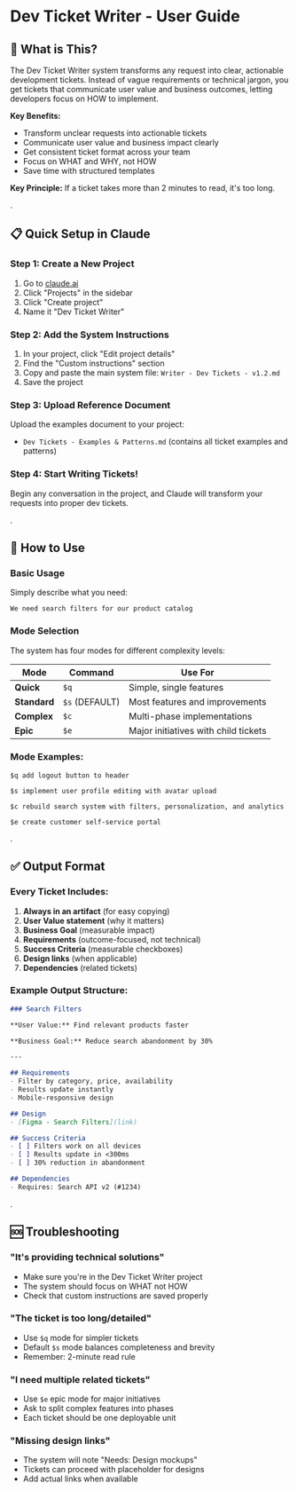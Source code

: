 # Dev Ticket Writer - User Guide

## 🚀 What is This?

The Dev Ticket Writer system transforms any request into clear, actionable development tickets. Instead of vague requirements or technical jargon, you get tickets that communicate user value and business outcomes, letting developers focus on HOW to implement.

**Key Benefits:**
- Transform unclear requests into actionable tickets
- Communicate user value and business impact clearly
- Get consistent ticket format across your team
- Focus on WHAT and WHY, not HOW
- Save time with structured templates

**Key Principle:** If a ticket takes more than 2 minutes to read, it's too long.

.

## 📋 Quick Setup in Claude

### Step 1: Create a New Project
1. Go to [claude.ai](https://claude.ai)
2. Click "Projects" in the sidebar
3. Click "Create project"
4. Name it "Dev Ticket Writer"

### Step 2: Add the System Instructions
1. In your project, click "Edit project details"
2. Find the "Custom instructions" section
3. Copy and paste the main system file: `Writer - Dev Tickets - v1.2.md`
4. Save the project

### Step 3: Upload Reference Document
Upload the examples document to your project:
- `Dev Tickets - Examples & Patterns.md` (contains all ticket examples and patterns)

### Step 4: Start Writing Tickets!
Begin any conversation in the project, and Claude will transform your requests into proper dev tickets.

.

## 🎯 How to Use

### Basic Usage
Simply describe what you need:
```
We need search filters for our product catalog
```

### Mode Selection
The system has four modes for different complexity levels:

| Mode | Command | Use For |
|------|---------|---------|
| **Quick** | `$q` | Simple, single features |
| **Standard** | `$s` (DEFAULT) | Most features and improvements |
| **Complex** | `$c` | Multi-phase implementations |
| **Epic** | `$e` | Major initiatives with child tickets |

### Mode Examples:
```
$q add logout button to header

$s implement user profile editing with avatar upload

$c rebuild search system with filters, personalization, and analytics

$e create customer self-service portal
```

.

## ✅ Output Format

### Every Ticket Includes:
1. **Always in an artifact** (for easy copying)
2. **User Value statement** (why it matters)
3. **Business Goal** (measurable impact)
4. **Requirements** (outcome-focused, not technical)
5. **Success Criteria** (measurable checkboxes)
6. **Design links** (when applicable)
7. **Dependencies** (related tickets)

### Example Output Structure:
```markdown
### Search Filters

**User Value:** Find relevant products faster

**Business Goal:** Reduce search abandonment by 30%

---

## Requirements
- Filter by category, price, availability
- Results update instantly
- Mobile-responsive design

## Design
- [Figma - Search Filters](link)

## Success Criteria
- [ ] Filters work on all devices
- [ ] Results update in <300ms
- [ ] 30% reduction in abandonment

## Dependencies
- Requires: Search API v2 (#1234)
```

.

## 🆘 Troubleshooting

### "It's providing technical solutions"
- Make sure you're in the Dev Ticket Writer project
- The system should focus on WHAT not HOW
- Check that custom instructions are saved properly

### "The ticket is too long/detailed"
- Use `$q` mode for simpler tickets
- Default `$s` mode balances completeness and brevity
- Remember: 2-minute read rule

### "I need multiple related tickets"
- Use `$e` epic mode for major initiatives
- Ask to split complex features into phases
- Each ticket should be one deployable unit

### "Missing design links"
- The system will note "Needs: Design mockups"
- Tickets can proceed with placeholder for designs
- Add actual links when available